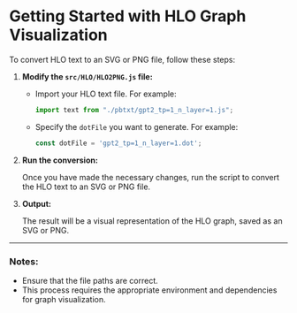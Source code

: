 # Getting Started with HLO Graph Visualization

To convert HLO text to an SVG or PNG file, follow these steps:

1. **Modify the `src/HLO/HLO2PNG.js` file:**

   - Import your HLO text file. For example:
     ```js
     import text from "./pbtxt/gpt2_tp=1_n_layer=1.js";
     ```

   - Specify the `dotFile` you want to generate. For example:
     ```js
     const dotFile = 'gpt2_tp=1_n_layer=1.dot';
     ```

2. **Run the conversion:**

   Once you have made the necessary changes, run the script to convert the HLO text to an SVG or PNG file.

3. **Output:**

   The result will be a visual representation of the HLO graph, saved as an SVG or PNG.

---

### Notes:
- Ensure that the file paths are correct.
- This process requires the appropriate environment and dependencies for graph visualization.

